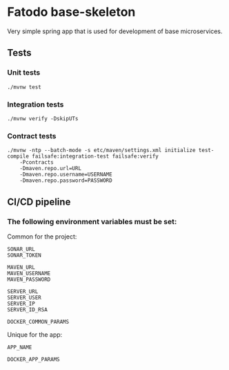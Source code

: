 # Fatodo base-skeleton

Very simple spring app that is used for development of base microservices.

## Tests

### Unit tests

```
./mvnw test
```

### Integration tests

```
./mvnw verify -DskipUTs
```

### Contract tests

```
./mvnw -ntp --batch-mode -s etc/maven/settings.xml initialize test-compile failsafe:integration-test failsafe:verify 
    -Pcontracts
    -Dmaven.repo.url=URL
    -Dmaven.repo.username=USERNAME
    -Dmaven.repo.password=PASSWORD
```

## CI/CD pipeline

### The following environment variables must be set:

Common for the project:

```
SONAR_URL
SONAR_TOKEN

MAVEN_URL
MAVEN_USERNAME
MAVEN_PASSWORD

SERVER_URL
SERVER_USER
SERVER_IP
SERVER_ID_RSA

DOCKER_COMMON_PARAMS
```

Unique for the app:

```
APP_NAME

DOCKER_APP_PARAMS
```
